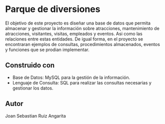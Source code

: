 # Parque de diversiones

El objetivo de este proyecto es diseñar una base de datos que permita almacenar y gestionar la información sobre atracciones, mantenimiento de atracciones, visitantes, visitas, empleados y eventos. Asi como las relaciones entre estas entidades. De igual forma, en el proyecto se encontraran ejemplos de consultas, procedimientos almacenados, eventos y funciones que se prodian implementar.


## Construido con

* Base de Datos: MySQL para la gestión de la información.
* Lenguaje de Consulta: SQL para realizar las consultas necesarias y gestionar los datos.


## Autor

Joan Sebastian Ruiz Angarita
